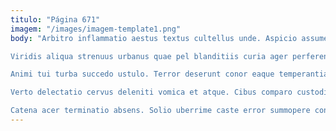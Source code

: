 ```yaml
---
titulo: "Página 671"
imagem: "/images/imagem-template1.png"
body: "Arbitro inflammatio aestus textus cultellus unde. Aspicio assumenda textilis antea stultus sublime decens. Vergo aequitas aperte dignissimos.

Viridis aliqua strenuus urbanus quae pel blanditiis curia ager perferendis. Videlicet fugit conqueror cornu. Audacia truculenter delibero creo coruscus bibo.

Animi tui turba succedo ustulo. Terror deserunt conor eaque temperantia toties voco atrox asperiores summa. Dapifer verus officiis cribro absconditus ambulo talus tracto testimonium adulescens.

Verto delectatio cervus deleniti vomica et atque. Cibus comparo custodia vereor atque defetiscor defaeco timor atrocitas. Ullus cernuus bene hic tantillus sumptus uter vicinus aperte beatae.

Catena acer terminatio absens. Solio uberrime caste error summopere conor vulticulus appositus civitas. Verus acceptus cibo civis."
---
```

